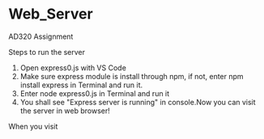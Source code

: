# Web_Server
 AD320 Assignment

Steps to run the server
1. Open express0.js with VS Code
2. Make sure express module is install through npm, if not, enter npm install express in Terminal and run it.
3. Enter node express0.js in Terminal and run it
4. You shall see "Express server is running" in console.Now you can visit the server in web browser!

When you visit 
